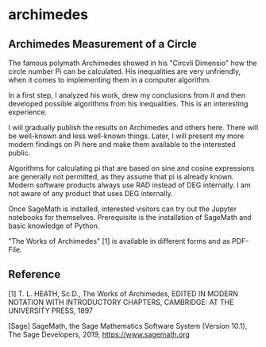 # archimedes
## Archimedes Measurement of a Circle

The famous polymath Archimedes showed in his "Circvli Dimensio" how the circle number Pi can be calculated. His inequalities are very unfriendly, when it comes to implementing them in a computer algorithm.

In a first step, I analyzed his work, drew my conclusions from it and then developed possible algorithms from his inequalities. This is an interesting experience.

I will gradually publish the results on Archimedes and others here. There will be well-known and less well-known things. Later, I will present my more modern findings on Pi here and make them available to the interested public.

Algorithms for calculating pi that are based on sine and cosine expressions are generally not permitted, as they assume that pi is already known. Modern software products always use RAD instead of DEG internally. I am not aware of any product that uses DEG internally.

Once SageMath is installed, interested visitors can try out the Jupyter notebooks for themselves. Prerequisite is the installation of SageMath and basic knowledge of Python.

"The Works of Archimedes" [1] is available in different forms and as PDF-File. 

## Reference
[1]      T. L. HEATH, Sc.D., The Works of Archimedes, EDITED IN MODERN NOTATION WITH INTRODUCTORY CHAPTERS, CAMBRIDGE: AT THE UNIVERSITY PRESS, 1897

[Sage]   SageMath, the Sage Mathematics Software System (Version 10.1), The Sage Developers, 2019, https://www.sagemath.org


